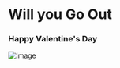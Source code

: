 # Will you Go Out

### Happy Valentine's Day
![image](https://user-images.githubusercontent.com/104410750/214224557-1a793508-735f-4d6e-8258-ec03799e2338.png)


